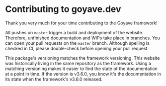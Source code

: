 # Contributing to goyave.dev

Thank you very much for your time contributing to the Goyave framework!

All pushes on `master` trigger a build and deployment of the website. Therefore, unfinished documentation and WIPs take place in branches. You can open your pull requests on the `master` branch. Although spelling is checked in CI, please double-check before opening your pull request.

This package's versioning matches the framework versioning. This website was historically living in the same repository as the framework. Using a matching versioning makes it easier to find the state of the documentation at a point in time. If the version is v3.6.0, you know it's the documentation in its state when the framework's v3.6.0 released.
